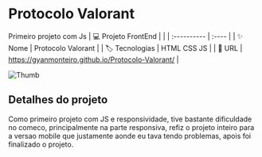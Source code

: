 # Protocolo Valorant

Primeiro projeto com Js
| :computer: Projeto FrontEnd    |       |
| :---------- | :---- |
| :sparkles: Nome | Protocolo Valorant |
| :label: Tecnologias | HTML CSS JS |
| :rocket: URL | https://gyanmonteiro.github.io/Protocolo-Valorant/ |

<!-- Inserir imagem com a #vitrinedev ao final do link -->
![Thumb](https://user-images.githubusercontent.com/102252895/197417567-e849dda5-8ec0-45fe-afad-a419d9a85b16.jpg#vitrinedev)
## Detalhes do projeto

Como primeiro projeto com JS e responsividade, tive bastante dificuldade no comeco, principalmente na parte responsiva, refiz o projeto inteiro para a versao mobile
que justamente aonde eu tava tendo problemas, apois foi finalizado o projeto.

